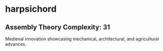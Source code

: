# harpsichord

## Assembly Theory Complexity: 31
Medieval innovation showcasing mechanical, architectural, and agricultural advances.
